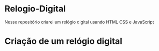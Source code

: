 # Relogio-Digital
Nesse repositório criarei um relógio digital usando HTML CSS  e JavaScript

# Criação de um relógio digital